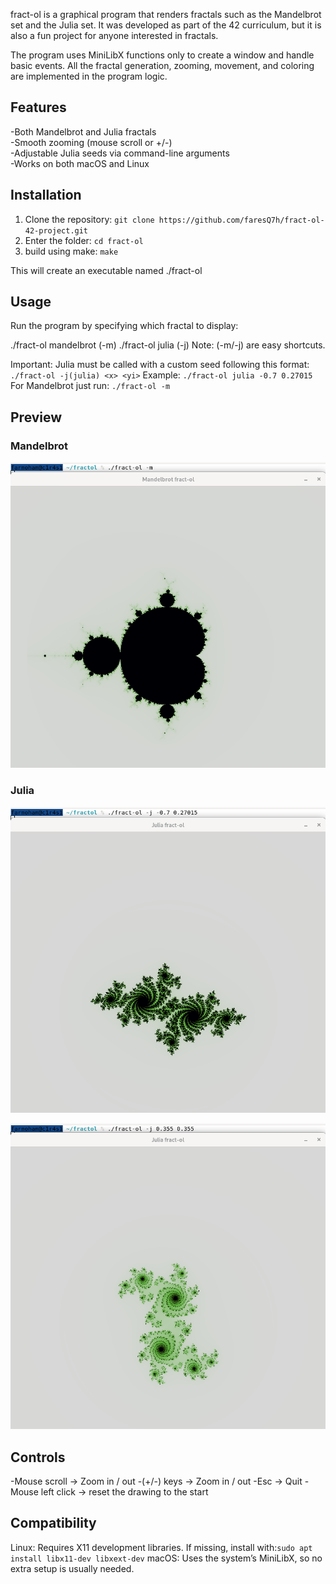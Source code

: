 fract-ol is a graphical program that renders fractals such as the Mandelbrot set and the Julia set.
It was developed as part of the 42 curriculum, but it is also a fun project for anyone interested in fractals.

The program uses MiniLibX functions only to create a window and handle basic events.
All the fractal generation, zooming, movement, and coloring are implemented in the program logic.

## Features

-Both Mandelbrot and Julia fractals  
-Smooth zooming (mouse scroll or +/-)  
-Adjustable Julia seeds via command-line arguments  
-Works on both macOS and Linux  


## Installation

1. Clone the repository: ```git clone https://github.com/faresQ7h/fract-ol-42-project.git```
2. Enter the folder: ```cd fract-ol```
3. build using make: ```make```

This will create an executable named ./fract-ol


## Usage

Run the program by specifying which fractal to display:

./fract-ol mandelbrot (-m)
./fract-ol julia (-j)
Note: (-m/-j) are easy shortcuts.

Important: Julia must be called with a custom seed following this format: ```./fract-ol -j(julia) <x> <yi>```
Example: ```./fract-ol julia -0.7 0.27015```
For Mandelbrot just run: ```./fract-ol -m```
## Preview  

### Mandelbrot  
![Mandelbrot](./assets/mandelbrot.png)  

### Julia  
![Julia](./assets/julia_-0.7_0.27015.png)

![Julia](./assets/julia_0.335_0.355.png)


## Controls

-Mouse scroll -> Zoom in / out
-(+/-) keys -> Zoom in / out
-Esc -> Quit
-Mouse left click -> reset the drawing to the start


## Compatibility

Linux: Requires X11 development libraries. If missing, install with:```sudo apt install libx11-dev libxext-dev```
macOS: Uses the system’s MiniLibX, so no extra setup is usually needed.
